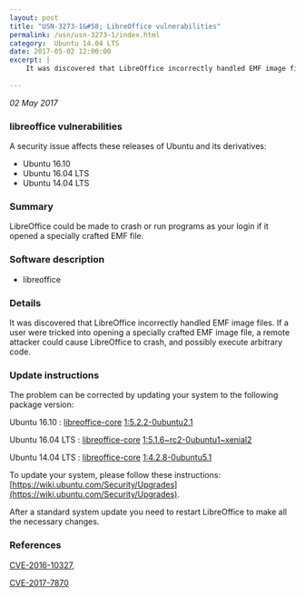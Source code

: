 ```yaml
---
layout: post
title: "USN-3273-1&#58; LibreOffice vulnerabilities"
permalink: /usn/usn-3273-1/index.html
category:  Ubuntu 14.04 LTS
date: 2017-05-02 12:00:00
excerpt: |
    It was discovered that LibreOffice incorrectly handled EMF image files. If a user were tricked into opening a specially crafted EMF image file, a remote attacker could cause LibreOffice to crash, and possibly execute arbitrary code. 
    
--- 
```

 
 

*02 May 2017*

### libreoffice vulnerabilities

A security issue affects these releases of Ubuntu and its derivatives:

* Ubuntu 16.10
* Ubuntu 16.04 LTS
* Ubuntu 14.04 LTS

### Summary

LibreOffice could be made to crash or run programs as your login if it opened a specially crafted EMF file.

### Software description

* libreoffice 

### Details

It was discovered that LibreOffice incorrectly handled EMF image files. If a user were tricked into opening a specially crafted EMF image file, a remote attacker could cause LibreOffice to crash, and possibly execute arbitrary code. 

### Update instructions

The problem can be corrected by updating your system to the following package version:

Ubuntu 16.10
 : [libreoffice-core](https://launchpad.net/ubuntu/+source/libreoffice) <span> [1:5.2.2-0ubuntu2.1](https://launchpad.net/ubuntu/+source/libreoffice/1:5.2.2-0ubuntu2.1) </span> 

Ubuntu 16.04 LTS
 : [libreoffice-core](https://launchpad.net/ubuntu/+source/libreoffice) <span> [1:5.1.6~rc2-0ubuntu1~xenial2](https://launchpad.net/ubuntu/+source/libreoffice/1:5.1.6~rc2-0ubuntu1~xenial2) </span> 

Ubuntu 14.04 LTS
 : [libreoffice-core](https://launchpad.net/ubuntu/+source/libreoffice) <span> [1:4.2.8-0ubuntu5.1](https://launchpad.net/ubuntu/+source/libreoffice/1:4.2.8-0ubuntu5.1) </span> 

To update your system, please follow these instructions: [https://wiki.ubuntu.com/Security/Upgrades](https://wiki.ubuntu.com/Security/Upgrades).

After a standard system update you need to restart LibreOffice to make all the necessary changes. 

### References

 
 [CVE-2016-10327](http://people.ubuntu.com/~ubuntu-security/cve/CVE-2016-10327), 

 [CVE-2017-7870](http://people.ubuntu.com/~ubuntu-security/cve/CVE-2017-7870)
 


